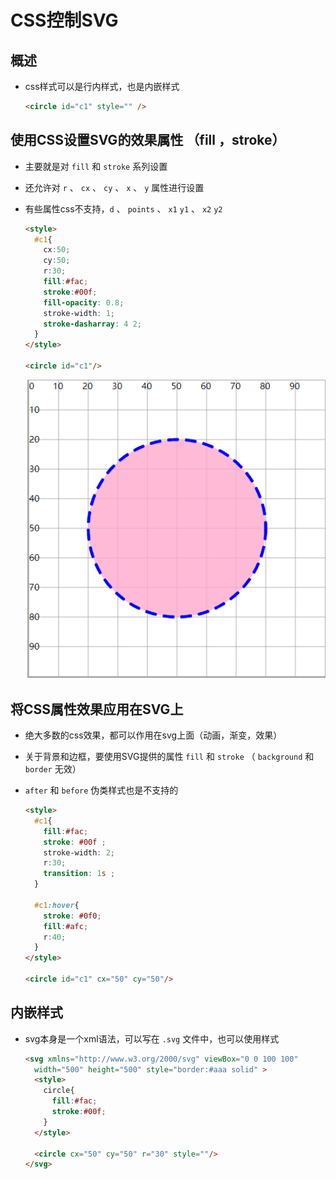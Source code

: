 # CSS控制SVG

## 概述

+ css样式可以是行内样式，也是内嵌样式

  ```html
  <circle id="c1" style="" />
  ```

## 使用CSS设置SVG的效果属性 （fill ，stroke）

+ 主要就是对 `fill` 和 `stroke` 系列设置
+ 还允许对 `r` 、 `cx` 、 `cy` 、 `x` 、 `y` 属性进行设置
+ 有些属性css不支持，`d` 、 `points` 、 `x1` `y1` 、 `x2` `y2`

  ```html
  <style>
    #c1{
      cx:50;
      cy:50;
      r:30;
      fill:#fac;
      stroke:#00f;
      fill-opacity: 0.8;
      stroke-width: 1;
      stroke-dasharray: 4 2;
    }
  </style>

  <circle id="c1"/>
  ```

  ![alt text](images/css设置1.png)

## 将CSS属性效果应用在SVG上

+ 绝大多数的css效果，都可以作用在svg上面（动画，渐变，效果）
+ 关于背景和边框，要使用SVG提供的属性 `fill` 和 `stroke` （ `background` 和 `border` 无效）
+ `after` 和 `before` 伪类样式也是不支持的

  ```html
  <style>
    #c1{
      fill:#fac;
      stroke: #00f ;
      stroke-width: 2;
      r:30;
      transition: 1s ;
    }

    #c1:hover{
      stroke: #0f0;
      fill:#afc;
      r:40;
    }
  </style>

  <circle id="c1" cx="50" cy="50"/>
  ```

## 内嵌样式

+ svg本身是一个xml语法，可以写在 `.svg` 文件中，也可以使用样式

  ```html
  <svg xmlns="http://www.w3.org/2000/svg" viewBox="0 0 100 100"
    width="500" height="500" style="border:#aaa solid" >
    <style>
      circle{
        fill:#fac;
        stroke:#00f;
      }
    </style>

    <circle cx="50" cy="50" r="30" style=""/>
  </svg>
  ```
